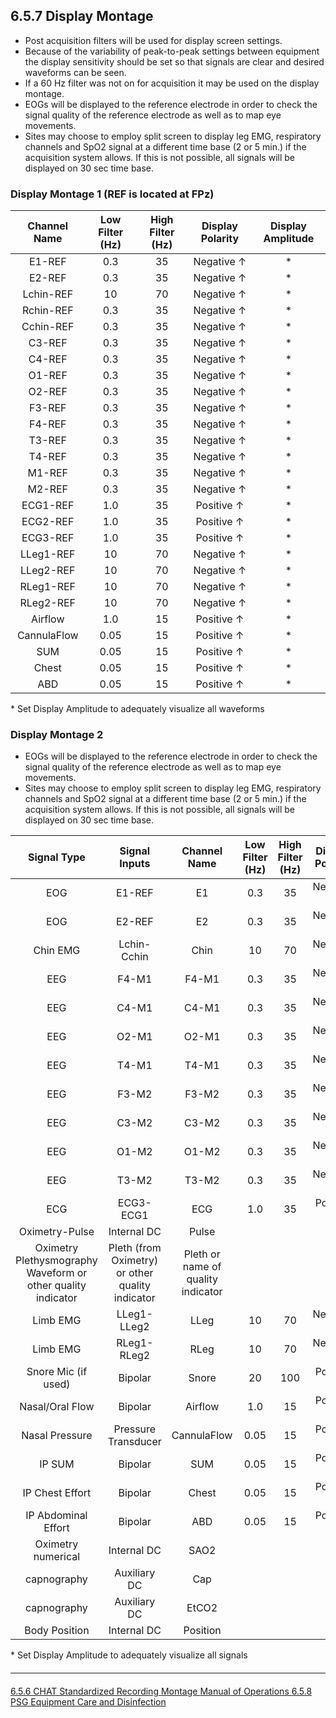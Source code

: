 ## 6.5.7 Display Montage

- Post acquisition filters will be used for display screen settings.
- Because of the variability of peak-to-peak settings between equipment the display sensitivity should be set so that signals are clear and desired waveforms can be seen.
- If a 60 Hz filter was not on for acquisition it may be used on the display montage.
- EOGs will be displayed to the reference electrode in order to check the signal quality of the reference electrode as well as to map eye movements.
- Sites may choose to employ split screen to display leg EMG, respiratory channels and SpO2 signal at a different time base (2 or 5 min.) if the acquisition system allows.  If this is not possible, all signals will be displayed on 30 sec time base.


### Display Montage 1 (REF is located at FPz)

|  Channel Name  |  Low Filter (Hz)  |  High Filter (Hz)  |  Display Polarity  |  Display Amplitude  |
|:--------------:|:-----------------:|:------------------:|:------------------:|:-------------------:|
|  E1-REF        |   0.3             |  35                |  Negative ↑        |    \*               |
|  E2-REF        |   0.3             |  35                |  Negative ↑        |    \*               |
|  Lchin-REF     |  10               |  70                |  Negative ↑        |    \*               |
|  Rchin-REF     |   0.3             |  35                |  Negative ↑        |    \*               |
|  Cchin-REF     |   0.3             |  35                |  Negative ↑        |    \*               |
|  C3-REF        |   0.3             |  35                |  Negative ↑        |    \*               |
|  C4-REF        |   0.3             |  35                |  Negative ↑        |    \*               |
|  O1-REF        |   0.3             |  35                |  Negative ↑        |    \*               |
|  O2-REF        |   0.3             |  35                |  Negative ↑        |    \*               |
|  F3-REF        |   0.3             |  35                |  Negative ↑        |    \*               |
|  F4-REF        |   0.3             |  35                |  Negative ↑        |    \*               |
|  T3-REF        |   0.3             |  35                |  Negative ↑        |    \*               |
|  T4-REF        |   0.3             |  35                |  Negative ↑        |    \*               |
|  M1-REF        |   0.3             |  35                |  Negative ↑        |    \*               |
|  M2-REF        |   0.3             |  35                |  Negative ↑        |    \*               |
|  ECG1-REF      |   1.0             |  35                |  Positive ↑        |    \*               |
|  ECG2-REF      |   1.0             |  35                |  Positive ↑        |    \*               |
|  ECG3-REF      |   1.0             |  35                |  Positive ↑        |    \*               |
|  LLeg1-REF     |  10               |  70                |  Negative ↑        |    \*               |
|  LLeg2-REF     |  10               |  70                |  Negative ↑        |    \*               |
|  RLeg1-REF     |  10               |  70                |  Negative ↑        |    \*               |
|  RLeg2-REF     |  10               |  70                |  Negative ↑        |    \*               |
|  Airflow       |   1.0             |  15                |  Positive ↑        |    \*               |
|  CannulaFlow   |   0.05            |  15                |  Positive ↑        |    \*               |
|  SUM           |   0.05            |  15                |  Positive ↑        |    \*               |
|  Chest         |   0.05            |  15                |  Positive ↑        |    \*               |
|  ABD           |   0.05            |  15                |  Positive ↑        |    \*               |

\* Set Display Amplitude to adequately visualize all waveforms


### Display Montage 2

- EOGs will be displayed to the reference electrode in order to check the signal quality of the reference electrode as well as to map eye movements.
- Sites may choose to employ split screen to display leg EMG, respiratory channels and SpO2 signal at a different time base (2 or 5 min.) if the acquisition system allows. If this is not possible, all signals will be displayed on 30 sec time base.

|  Signal Type          |  Signal Inputs  |  Channel Name  |  Low Filter (Hz)  |  High Filter (Hz)  |  Display Polarity  |  Display Amplitude  |
|:---------------------:|:---------------:|:--------------:|:-----------------:|:------------------:|:------------------:|:-------------------:|
|  EOG                  |  E1-REF         |  E1            |  0.3              |  35                |  Negative ↑        |  \*                 |
|  EOG                  |  E2-REF         |  E2            |  0.3              |  35                |  Negative ↑        |  \*                 |
|  Chin EMG             |  Lchin-Cchin    |  Chin          |  10               |  70                |  Negative ↑        |  \*                 |
|  EEG                  |  F4-M1          |  F4-M1         |  0.3              |  35                |  Negative ↑        |  \*                 |
|  EEG                  |  C4-M1          |  C4-M1         |  0.3              |  35                |  Negative ↑        |  \*                 |
|  EEG                  |  O2-M1          |  O2-M1         |  0.3              |  35                |  Negative ↑        |  \*                 |
|  EEG                  |  T4-M1          |  T4-M1         |  0.3              |  35                |  Negative ↑        |  \*                 |
|  EEG                  |  F3-M2          |  F3-M2         |  0.3              |  35                |  Negative ↑        |  \*                 |
|  EEG                  |  C3-M2          |  C3-M2         |  0.3              |  35                |  Negative ↑        |  \*                 |
|  EEG                  |  O1-M2          |  O1-M2         |  0.3              |  35                |  Negative ↑        |  \*                 |
|  EEG                  |  T3-M2          |  T3-M2         |  0.3              |  35                |  Negative ↑        |  \*                 |
|  ECG                  |  ECG3-ECG1      |  ECG           |  1.0              |  35                |  Positive ↑        |  \*                 |
|  Oximetry-Pulse       |  Internal DC    |  Pulse         |                   |                    |                    |  \*                 |
|  Oximetry Plethysmography Waveform or other quality indicator  |  Pleth (from Oximetry) or other quality indicator  |  Pleth or name of quality indicator  |  |  |  |  \*  |
|  Limb EMG             |  LLeg1-LLeg2    |  LLeg          |  10               |  70                |  Negative ↑        |  \*                 |
|  Limb EMG             |  RLeg1-RLeg2    |  RLeg          |  10               |  70                |  Negative ↑        |  \*                 |
|  Snore Mic (if used)  |  Bipolar        |  Snore         |  20               |  100               |  Positive ↑        |  \*                 |
|  Nasal/Oral Flow      |  Bipolar        |  Airflow       |  1.0              |  15                |  Positive ↑        |  \*                 |
|  Nasal Pressure       |  Pressure Transducer  |  CannulaFlow  |  0.05        |  15                |  Positive ↑        |  \*                 |
|  IP SUM               |  Bipolar        |  SUM           |  0.05             |  15                |  Positive ↑        |  \*                 |
|  IP Chest Effort      |  Bipolar        |  Chest         |  0.05             |  15                |  Positive ↑        |  \*                 |
|  IP Abdominal Effort  |  Bipolar        |  ABD           |  0.05             |  15                |  Positive ↑        |  \*                 |
|  Oximetry numerical   |  Internal DC    |  SAO2          |                   |                    |                    |  \*                 |
|  capnography          |  Auxiliary DC   |  Cap           |                   |                    |                    |  \*                 |
|  capnography          |  Auxiliary DC   |  EtCO2         |                   |                    |                    |  \*                 |
|  Body Position        |  Internal DC    |  Position      |                   |                    |                    |  \*                 |

\* Set Display Amplitude to adequately visualize all signals









<hr class="soften" style="margin-top: 20px;margin-bottom: 20px;"/>

<div class="center">
<div class="btn-group">
  <a href=":pages_path:/manuals/polysomnography-reading-center/6-05-06-chat-standardized-recording-montage.md" class="btn btn-default">
    <span class="glyphicon glyphicon-chevron-left"></span>
    6.5.6 CHAT Standardized Recording Montage
  </a>

  <a href=":pages_path:/manuals/polysomnography-reading-center/6-00-mop-toc.md" class="btn btn-default">
    <span class="glyphicon glyphicon-chevron-up"></span>
    Manual of Operations
  </a>

  <a href=":pages_path:/manuals/polysomnography-reading-center/6-05-08-psg-equipment-care-and-disinfection.md" class="btn btn-success">
    6.5.8 PSG Equipment Care and Disinfection
    <span class="glyphicon glyphicon-chevron-right"></span>
  </a>
</div>
</div>
